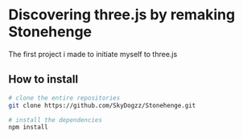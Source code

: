 # Discovering three.js by remaking Stonehenge
The first project i made to initiate myself to three.js

## How to install
```bash
# clone the entire repositories
git clone https://github.com/SkyDogzz/Stonehenge.git

# install the dependencies
npm install
